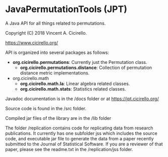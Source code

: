# JavaPermutationTools (JPT)
A Java API for all things related to permutations.  

Copyright (C) 2018 Vincent A. Cicirello.

https://www.cicirello.org/

API is organized into several packages as follows:
* __org.cicirello.permutations__: Currently just the Permutation class.
    + __org.cicirello.permutations.distance__: Collection of permutation distance metric implementations.
* org.cicirello.math
    + __org.cicirello.math.la__: Linear algebra related classes.
    + __org.cicirello.math.stats__: Statistics related classes.

Javadoc documentation is in the /docs folder or at https://jpt.cicirello.org/

Source code is found in the /src folder.

Compiled jar files of the library are in the /lib folder

The folder /replication contains code for replicating data from research publications.
It currently has one subfolder jss which includes the source code, and executable jar file
to generate the data from a paper recently submitted to the Journal of Statistical Software.
If you are a reviewer of that paper, please see the readme.txt in the /replication/jss folder.

